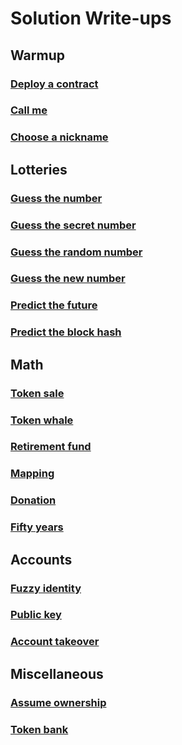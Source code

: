 # Solution Write-ups

## Warmup

### [Deploy a contract](https://capturetheether.com/challenges/warmup/deploy/)

### [Call me](https://capturetheether.com/challenges/warmup/call-me/)

### [Choose a nickname](https://capturetheether.com/challenges/warmup/nickname/)

## Lotteries

### [Guess the number](https://capturetheether.com/challenges/lotteries/guess-the-number/)

### [Guess the secret number](https://capturetheether.com/challenges/lotteries/guess-the-secret-number/)

### [Guess the random number](https://capturetheether.com/challenges/lotteries/guess-the-random-number/)

### [Guess the new number](https://capturetheether.com/challenges/lotteries/guess-the-new-number/)

### [Predict the future](https://capturetheether.com/challenges/lotteries/predict-the-future/)

### [Predict the block hash](https://capturetheether.com/challenges/lotteries/predict-the-block-hash/)

## Math

### [Token sale](https://capturetheether.com/challenges/math/token-sale/)

### [Token whale](https://capturetheether.com/challenges/math/token-whale/)

### [Retirement fund](https://capturetheether.com/challenges/math/retirement-fund/)

### [Mapping](https://capturetheether.com/challenges/math/mapping/)

### [Donation](https://capturetheether.com/challenges/math/donation/)

### [Fifty years](https://capturetheether.com/challenges/math/fifty-years/)

## Accounts

### [Fuzzy identity](https://capturetheether.com/challenges/accounts/fuzzy-identity/)

### [Public key](https://capturetheether.com/challenges/accounts/public-key/)

### [Account takeover](https://capturetheether.com/challenges/accounts/account-takeover/)

## Miscellaneous

### [Assume ownership](https://capturetheether.com/challenges/miscellaneous/assume-ownership/)

### [Token bank](https://capturetheether.com/challenges/miscellaneous/token-bank/)

